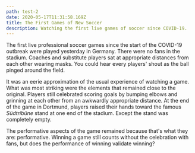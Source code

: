```yaml
---
path: test-2
date: 2020-05-17T11:31:58.169Z
title: The First Games of New Soccer
description: Watching the first live games of soccer since COVID-19.
---
```

The first live professional soccer games since the start of the COVID-19 outbreak were played yesterday in Germany. There were no fans in the stadium. Coaches and substitute players sat at appropriate distances from each other wearing masks. You could hear every players' shout as the ball pinged around the field.

It was an eerie approximation of the usual experience of watching a game. What was most striking were the elements that remained close to the original. Players still celebrated scoring goals by bumping elbows and grinning at each other from an awkwardly appropriate distance. At the end of the game in Dortmund, players raised their hands toward the famous *Südtribüne* stand at one end of the stadium. Except the stand was completely empty.

The performative aspects of the game remained because that's what they are: performative. Winning a game still counts without the celebration with fans, but does the performance of winning validate winning?
